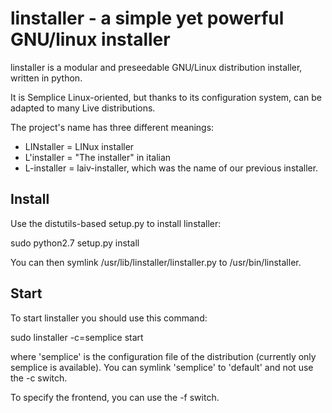 linstaller - a simple yet powerful GNU/linux installer
======================================================

linstaller is a modular and preseedable GNU/Linux distribution
installer, written in python.

It is Semplice Linux-oriented, but thanks to its configuration
system, can be adapted to many Live distributions.

The project's name has three different meanings:
 * LINstaller = LINux installer
 * L'installer = "The installer" in italian
 * L-installer = laiv-installer, which was the name of our
   previous installer.

Install
-------

Use the distutils-based setup.py to install linstaller:

   sudo python2.7 setup.py install

You can then symlink /usr/lib/linstaller/linstaller.py to /usr/bin/linstaller.

Start
-----

To start linstaller you should use this command:

   sudo linstaller -c=semplice start

where 'semplice' is the configuration file of the distribution (currently
only semplice is available).
You can symlink 'semplice' to 'default' and not use the -c switch.

To specify the frontend, you can use the -f switch.

